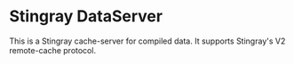 # Stingray DataServer

This is a Stingray cache-server for compiled data.
It supports Stingray's V2 remote-cache protocol.
